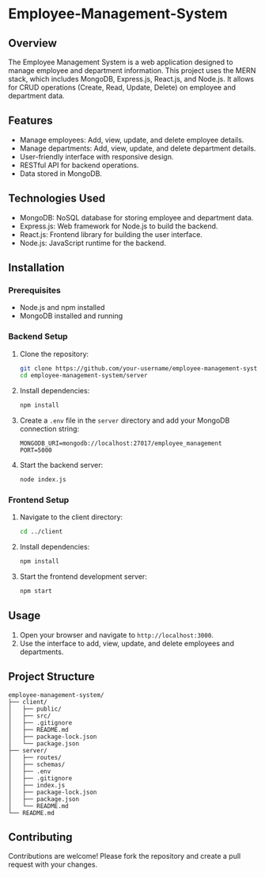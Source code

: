 ﻿# Employee-Management-System
## Overview

The Employee Management System is a web application designed to manage employee and department information. This project uses the MERN stack, which includes MongoDB, Express.js, React.js, and Node.js. It allows for CRUD operations (Create, Read, Update, Delete) on employee and department data.

## Features

- Manage employees: Add, view, update, and delete employee details.
- Manage departments: Add, view, update, and delete department details.
- User-friendly interface with responsive design.
- RESTful API for backend operations.
- Data stored in MongoDB.

## Technologies Used

- MongoDB: NoSQL database for storing employee and department data.
- Express.js: Web framework for Node.js to build the backend.
- React.js: Frontend library for building the user interface.
- Node.js: JavaScript runtime for the backend.

## Installation

### Prerequisites

- Node.js and npm installed
- MongoDB installed and running

### Backend Setup

1. Clone the repository:

    ```bash
    git clone https://github.com/your-username/employee-management-system.git
    cd employee-management-system/server
    ```

2. Install dependencies:

    ```bash
    npm install
    ```

3. Create a `.env` file in the `server` directory and add your MongoDB connection string:

    ```env
    MONGODB_URI=mongodb://localhost:27017/employee_management
    PORT=5000
    ```

4. Start the backend server:

    ```bash
    node index.js
    ```

### Frontend Setup

1. Navigate to the client directory:

    ```bash
    cd ../client
    ```

2. Install dependencies:

    ```bash
    npm install
    ```

3. Start the frontend development server:

    ```bash
    npm start
    ```

## Usage

1. Open your browser and navigate to `http://localhost:3000`.
2. Use the interface to add, view, update, and delete employees and departments.

## Project Structure

```
employee-management-system/
├── client/
│   ├── public/
│   ├── src/
│   ├── .gitignore
│   ├── README.md
│   ├── package-lock.json
│   └── package.json
├── server/
│   ├── routes/
│   ├── schemas/
│   ├── .env
│   ├── .gitignore
│   ├── index.js
│   ├── package-lock.json
│   ├── package.json
│   └── README.md
└── README.md
```

## Contributing

Contributions are welcome! Please fork the repository and create a pull request with your changes.
